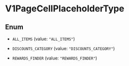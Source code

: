 
# V1PageCellPlaceholderType

## Enum


* `ALL_ITEMS` (value: `"ALL_ITEMS"`)

* `DISCOUNTS_CATEGORY` (value: `"DISCOUNTS_CATEGORY"`)

* `REWARDS_FINDER` (value: `"REWARDS_FINDER"`)



